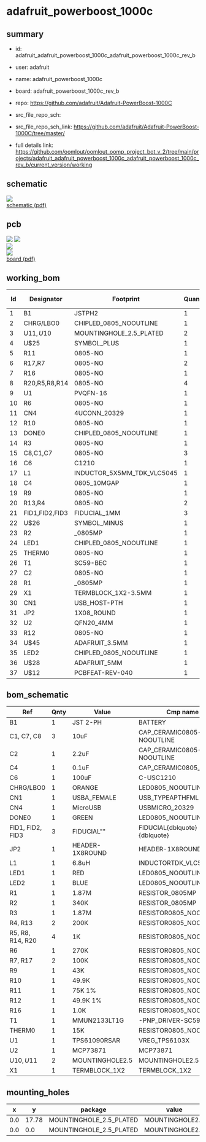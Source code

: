 # adafruit_powerboost_1000c
 
## summary 
* id: adafruit_adafruit_powerboost_1000c_adafruit_powerboost_1000c_rev_b
* user: adafruit
* name: adafruit_powerboost_1000c
* board: adafruit_powerboost_1000c_rev_b
* repo: https://github.com/adafruit/Adafruit-PowerBoost-1000C



* src_file_repo_sch: 
* src_file_repo_sch_link: https://github.com/adafruit/Adafruit-PowerBoost-1000C/tree/master/
* full details link: https://github.com/oomlout/oomlout_oomp_project_bot_v_2/tree/main/projects/adafruit_adafruit_powerboost_1000c_adafruit_powerboost_1000c_rev_b/current_version/working  

## schematic  
![](working_schematic_600.png)  
[schematic (pdf)](working_schematic.pdf) 






















## pcb  
![](working_3d_600.png) 
![](working_3d_front_600.png)  
![](working_3d_back_600.png)  
![](working_600.png)  
[board (pdf)](working.pdf)  

## working_bom
| Id | Designator | Footprint | Quantity | Designation | Supplier and ref |  | None | 
| --- | --- | --- | --- | --- | --- | --- | --- | 
| 1 | B1 | JSTPH2 | 1 | JST 2-PH |  |  | [''] | 
| 2 | CHRG/LBO0 | CHIPLED_0805_NOOUTLINE | 1 | ORANGE |  |  | [''] | 
| 3 | U$11,U$10 | MOUNTINGHOLE_2.5_PLATED | 2 | MOUNTINGHOLE2.5 |  |  | [''] | 
| 4 | U$25 | SYMBOL_PLUS | 1 |  |  |  | [''] | 
| 5 | R11 | 0805-NO | 1 | 75K 1% |  |  | [''] | 
| 6 | R17,R7 | 0805-NO | 2 | 100K |  |  | [''] | 
| 7 | R16 | 0805-NO | 1 | 1.0K |  |  | [''] | 
| 8 | R20,R5,R8,R14 | 0805-NO | 4 | 1K |  |  | [''] | 
| 9 | U1 | PVQFN-16 | 1 | TPS61090RSAR |  |  | [''] | 
| 10 | R6 | 0805-NO | 1 | 270K |  |  | [''] | 
| 11 | CN4 | 4UCONN_20329 | 1 | MicroUSB |  |  | [''] | 
| 12 | R10 | 0805-NO | 1 | 49.9K |  |  | [''] | 
| 13 | DONE0 | CHIPLED_0805_NOOUTLINE | 1 | GREEN |  |  | [''] | 
| 14 | R3 | 0805-NO | 1 | 1.87M |  |  | [''] | 
| 15 | C8,C1,C7 | 0805-NO | 3 | 10uF |  |  | [''] | 
| 16 | C6 | C1210 | 1 | 100uF |  |  | [''] | 
| 17 | L1 | INDUCTOR_5X5MM_TDK_VLC5045 | 1 | 6.8uH |  |  | [''] | 
| 18 | C4 | 0805_10MGAP | 1 | 0.1uF |  |  | [''] | 
| 19 | R9 | 0805-NO | 1 | 43K |  |  | [''] | 
| 20 | R13,R4 | 0805-NO | 2 | 200K |  |  | [''] | 
| 21 | FID1,FID2,FID3 | FIDUCIAL_1MM | 3 | FIDUCIAL" |  |  | [''] | 
| 22 | U$26 | SYMBOL_MINUS | 1 |  |  |  | [''] | 
| 23 | R2 | _0805MP | 1 | 340K |  |  | [''] | 
| 24 | LED1 | CHIPLED_0805_NOOUTLINE | 1 | RED |  |  | [''] | 
| 25 | THERM0 | 0805-NO | 1 | 15K |  |  | [''] | 
| 26 | T1 | SC59-BEC | 1 | MMUN2133LT1G |  |  | [''] | 
| 27 | C2 | 0805-NO | 1 | 2.2uF |  |  | [''] | 
| 28 | R1 | _0805MP | 1 | 1.87M |  |  | [''] | 
| 29 | X1 | TERMBLOCK_1X2-3.5MM | 1 |  |  |  | [''] | 
| 30 | CN1 | USB_HOST-PTH | 1 | USBA_FEMALE |  |  | [''] | 
| 31 | JP2 | 1X08_ROUND | 1 |  |  |  | [''] | 
| 32 | U2 | QFN20_4MM | 1 | MCP73871 |  |  | [''] | 
| 33 | R12 | 0805-NO | 1 | 49.9K 1% |  |  | [''] | 
| 34 | U$45 | ADAFRUIT_3.5MM | 1 |  |  |  | [''] | 
| 35 | LED2 | CHIPLED_0805_NOOUTLINE | 1 | BLUE |  |  | [''] | 
| 36 | U$28 | ADAFRUIT_5MM | 1 |  |  |  | [''] | 
| 37 | U$12 | PCBFEAT-REV-040 | 1 |  |  |  | [''] | 


## bom_schematic
| Ref | Qnty | Value | Cmp name | Footprint | Description | Vendor | DNP | 
| --- | --- | --- | --- | --- | --- | --- | --- | 
| B1 | 1 | JST 2-PH | BATTERY | working:JSTPH2 |  |  |  | 
| C1, C7, C8 | 3 | 10uF | CAP_CERAMIC0805-NOOUTLINE | working:0805-NO |  |  |  | 
| C2 | 1 | 2.2uF | CAP_CERAMIC0805-NOOUTLINE | working:0805-NO |  |  |  | 
| C4 | 1 | 0.1uF | CAP_CERAMIC0805_10MGAP | working:0805_10MGAP |  |  |  | 
| C6 | 1 | 100uF | C-USC1210 | working:C1210 |  |  |  | 
| CHRG/LBO0 | 1 | ORANGE | LED0805_NOOUTLINE | working:CHIPLED_0805_NOOUTLINE |  |  |  | 
| CN1 | 1 | USBA_FEMALE | USB_TYPEAPTHFML | working:USB_HOST-PTH |  |  |  | 
| CN4 | 1 | MicroUSB | USBMICRO_20329 | working:4UCONN_20329 |  |  |  | 
| DONE0 | 1 | GREEN | LED0805_NOOUTLINE | working:CHIPLED_0805_NOOUTLINE |  |  |  | 
| FID1, FID2, FID3 | 3 | FIDUCIAL"" | FIDUCIAL{dblquote}{dblquote} | working:FIDUCIAL_1MM |  |  |  | 
| JP2 | 1 | HEADER-1X8ROUND | HEADER-1X8ROUND | working:1X08_ROUND |  |  |  | 
| L1 | 1 | 6.8uH | INDUCTORTDK_VLC5045 | working:INDUCTOR_5X5MM_TDK_VLC5045 |  |  |  | 
| LED1 | 1 | RED | LED0805_NOOUTLINE | working:CHIPLED_0805_NOOUTLINE |  |  |  | 
| LED2 | 1 | BLUE | LED0805_NOOUTLINE | working:CHIPLED_0805_NOOUTLINE |  |  |  | 
| R1 | 1 | 1.87M | RESISTOR_0805MP | working:_0805MP |  |  |  | 
| R2 | 1 | 340K | RESISTOR_0805MP | working:_0805MP |  |  |  | 
| R3 | 1 | 1.87M | RESISTOR0805_NOOUTLINE | working:0805-NO |  |  |  | 
| R4, R13 | 2 | 200K | RESISTOR0805_NOOUTLINE | working:0805-NO |  |  |  | 
| R5, R8, R14, R20 | 4 | 1K | RESISTOR0805_NOOUTLINE | working:0805-NO |  |  |  | 
| R6 | 1 | 270K | RESISTOR0805_NOOUTLINE | working:0805-NO |  |  |  | 
| R7, R17 | 2 | 100K | RESISTOR0805_NOOUTLINE | working:0805-NO |  |  |  | 
| R9 | 1 | 43K | RESISTOR0805_NOOUTLINE | working:0805-NO |  |  |  | 
| R10 | 1 | 49.9K | RESISTOR0805_NOOUTLINE | working:0805-NO |  |  |  | 
| R11 | 1 | 75K 1% | RESISTOR0805_NOOUTLINE | working:0805-NO |  |  |  | 
| R12 | 1 | 49.9K 1% | RESISTOR0805_NOOUTLINE | working:0805-NO |  |  |  | 
| R16 | 1 | 1.0K | RESISTOR0805_NOOUTLINE | working:0805-NO |  |  |  | 
| T1 | 1 | MMUN2133LT1G | -PNP_DRIVER-SC59-BEC | working:SC59-BEC |  |  |  | 
| THERM0 | 1 | 15K | RESISTOR0805_NOOUTLINE | working:0805-NO |  |  |  | 
| U1 | 1 | TPS61090RSAR | VREG_TPS6103X | working:PVQFN-16 |  |  |  | 
| U2 | 1 | MCP73871 | MCP73871 | working:QFN20_4MM |  |  |  | 
| U$10, U$11 | 2 | MOUNTINGHOLE2.5 | MOUNTINGHOLE2.5 | working:MOUNTINGHOLE_2.5_PLATED |  |  |  | 
| X1 | 1 | TERMBLOCK_1X2 | TERMBLOCK_1X2 | working:TERMBLOCK_1X2-3.5MM |  |  |  | 


## mounting_holes
| x | y | package | value | ref | size | 
| --- | --- | --- | --- | --- | --- | 
| 0.0 | 17.78 | MOUNTINGHOLE_2.5_PLATED | MOUNTINGHOLE2.5 | U$10 | m3 | 
| 0.0 | 0.0 | MOUNTINGHOLE_2.5_PLATED | MOUNTINGHOLE2.5 | U$11 | m3 | 


